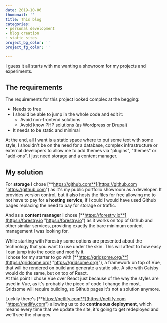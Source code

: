 ```yaml
---
date: 2019-10-06
thumbnail: ''
title: This blog
categories:
- personal development
- blog creation
- static sites
project_bg_color: ''
project_fg_color: ''

---
```

I guess it all starts with me wanting a showroom for my projects and experiments.

## The requirements

The requirements for this project looked complex at the begging:

* Needs to free
* I should be able to jump in the whole code and edit it:
  * Avoid non-frontend solutions
  * Avoid know PHP solutions (as Wordpress or Drupal)
* It needs to be static and minimal

At the end, all I want is a static space where to put some text with some style, I shouldn't be on the need for a database, complex infrastructure or external developers to allow me to add themes via "plugins", "themes" or "add-ons". I just need storage and a content manager.

## My solution

For **storage** I chose [**https://github.com**](https://github.com "https://github.com") as it's my public portfolio showroom as a developer. It provides version control, but it also hosts the files for free allowing me to not have to pay for a **hosting service**, if I could I would have used Github pages replacing the need to pay for storage or traffic.

And as a **content manager** I chose [**https://forestry.io**](https://forestry.io "https://forestry.io") as it works on top of Github and other similar services, providing exactly the bare minimum content management I was looking for.

While starting with Forestry some options are presented about the technology that you want to use under the skin. This will affect to how easy I can jump into the code and modify it.  
I chose for my starter to go with [**https://gridsome.org/**](https://gridsome.org/ "https://gridsome.org/"), a framework on top of Vue, that will be rendered on build and generate a static site. A site with Gatsby would do the same, but on top of React.  
At this point I chose Vue over React just because of the way the styles are used in Vue, as it's probably the piece of code I change the most.  
Gridsome will require building, so Github pages it's not a solution anymore.

Luckily there's [**https://netlify.com**](https://netlify.com "https://netlify.com") allowing us to do **continuous deployment**, which means every time that we update the site, it's going to get redeployed and we'll see the changes.